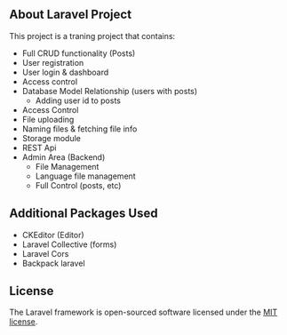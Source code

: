 ## About Laravel Project

This project is a traning project that contains:

* Full CRUD functionality (Posts)
* User registration
* User login & dashboard
* Access control
* Database Model Relationship (users with posts)
    * Adding user id to posts
* Access Control
* File uploading
* Naming files & fetching file info
* Storage module
* REST Api
* Admin Area  (Backend)
    * File Management
    * Language file management
    * Full Control (posts, etc)

## Additional Packages Used

* CKEditor (Editor)
* Laravel Collective (forms)
* Laravel Cors
* Backpack laravel

## License

The Laravel framework is open-sourced software licensed under the [MIT license](http://opensource.org/licenses/MIT).

